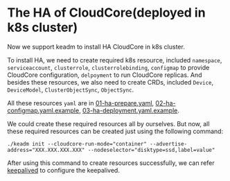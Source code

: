 # The HA of CloudCore(deployed in k8s cluster)

Now we support keadm to install HA CloudCore in k8s cluster.


To install HA, we need to create required k8s resource, included `namespace`, `serviceaccount`,
`clusterrole`, `clusterrolebinding`, `configmap` to provide CloudCore configuration,
`delpoyment` to run CloudCore replicas. And besides these resources, we also need to create CRDs,
included `Device`, `DeviceModel`, `ClusterObjectSync`, `ObjectSync`.

All these resources `yaml` are in [01-ha-prepare.yaml](01-ha-prepare.yaml), [02-ha-configmap.yaml.example](02-ha-configmap.yaml.example),
[03-ha-deployment.yaml.example](03-ha-deployment.yaml.example).

We could create these required resources all by ourselves. But now, all these required resources can be created just using the following command:

`./keadm init --cloudcore-run-mode="container" --advertise-address="XXX.XXX.XXX.XXX" --nodeselector="disktype=ssd,label=value"`

After using this command to create resources successfully, we can refer [keepalived](README.md) to configure the keepalived.